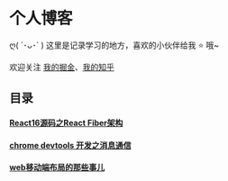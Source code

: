 # 个人博客

ღ( ´･ᴗ･` ) 这里是记录学习的地方，喜欢的小伙伴给我 ⭐️ 哦~

欢迎关注 [我的掘金](https://juejin.im/user/56dfa4391532bc00515e13d9)、[我的知乎](https://www.zhihu.com/people/hu-jiao-36-21/posts)

## 目录

#### [React16源码之React Fiber架构](https://github.com/HuJiaoHJ/blog/issues/7)

#### [chrome devtools 开发之消息通信](https://github.com/HuJiaoHJ/blog/issues/4)

#### [web移动端布局的那些事儿](https://github.com/HuJiaoHJ/blog/issues/6)